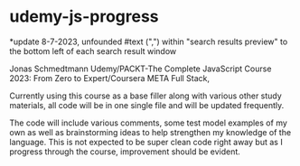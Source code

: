 # udemy-js-progress

*update 8-7-2023, unfounded #text (",") within "search results preview" to the bottom left of each 
search result window

Jonas Schmedtmann Udemy/PACKT-The Complete JavaScript Course 2023: From Zero to Expert/Coursera META Full Stack,

Currently using this course as a base filler along with various other study materials,
all code will be in one single file and will be updated frequently. 

The code will include various comments, some test model examples of my own as well as
brainstorming ideas to help strengthen my knowledge of the language. This is not expected 
to be super clean code right away but as I progress through the course, improvement should
be evident.
